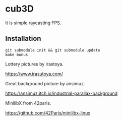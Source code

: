 # cub3D

It is simple raycasting FPS.

## Installation

```shell
git submodule init && git submodule update
make bonus
```

Lottery pictures by irastoya.


https://www.irasutoya.com/

Great background picture by ansimuz.

https://ansimuz.itch.io/industrial-parallax-background

MinilibX from 42paris.

https://github.com/42Paris/minilibx-linux